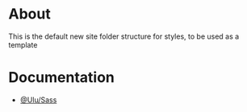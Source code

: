 # About

This is the default new site folder structure for styles, to be used as a template

# Documentation

- [@Ulu/Sass](https://jscherbe.github.io/ulu/sass-framework/)